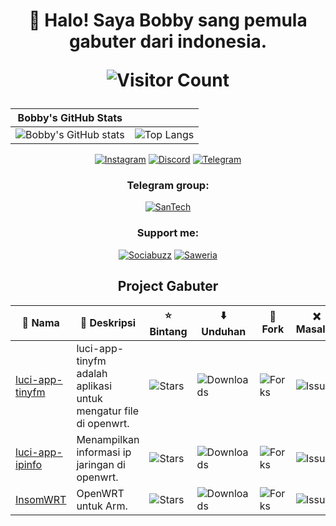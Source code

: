 <h1 align="center">
  
:wave: Halo! Saya Bobby sang pemula gabuter dari indonesia.

![Visitor Count](https://profile-counter.glitch.me/bobbyunknown/count.svg)

</h1>

<div align="center">

| Bobby's GitHub Stats |  |
|:---:|:---:|
| ![Bobby's GitHub stats](https://github-readme-stats.vercel.app/api?username=bobbyunknown&show_icons=true&theme=radical) | ![Top Langs](https://github-readme-stats.vercel.app/api/top-langs/?username=bobbyunknown&layout=compact&theme=radical) |

</div>

<div align="center">

[![Instagram](https://img.shields.io/badge/Instagram-%23E4405F.svg?style=for-the-badge&logo=Instagram&logoColor=white)](https://www.instagram.com/bobbyunknown)
[![Discord](https://img.shields.io/badge/Discord-%237289DA.svg?style=for-the-badge&logo=discord&logoColor=white)](https://discord.gg/401371508531920896)
[![Telegram](https://img.shields.io/badge/Telegram-2CA5E0?style=for-the-badge&logo=telegram&logoColor=white)](https://t.me/BobbyUn_kown)

### Telegram group:
[![SanTech](https://img.shields.io/badge/SanTech-2CA5E0?style=for-the-badge&logo=telegram&logoColor=white)](https://t.me/+TuLCASzJrVJmNzM1)

### Support me:
[![Sociabuzz](https://img.shields.io/badge/Sociabuzz-1DA1F2?style=for-the-badge&logo=sociabuzz&logoColor=white)](https://sociabuzz.com/bobbyunknown/tribe)
[![Saweria](https://img.shields.io/badge/Saweria-FFA500?style=for-the-badge&logo=saweria&logoColor=white)](https://saweria.co/widgets/qr?streamKey=48ea6792454c7732924b663381c69521)

</div>

<h2 align="center"> Project Gabuter</h2>

<table align="center">
  <thead>
    <tr>
      <th>📁 Nama</th>
      <th>📝 Deskripsi</th>
      <th>⭐ Bintang</th>
      <th>⬇️ Unduhan</th>
      <th>🍴 Fork</th>
      <th>❌ Masalah</th>
    </tr>
  </thead>
  <tbody>
    <tr>
      <td><a href="https://github.com/bobbyunknown/luci-app-tinyfm">luci-app-tinyfm</a></td>
      <td>luci-app-tinyfm adalah aplikasi untuk mengatur file di openwrt.</td>
      <td><img src="https://img.shields.io/github/stars/bobbyunknown/luci-app-tinyfm?style=flat-square" alt="Stars"></td>
      <td><img src="https://img.shields.io/github/downloads/bobbyunknown/luci-app-tinyfm/total?style=flat-square" alt="Downloads"></td>
      <td><img src="https://img.shields.io/github/forks/bobbyunknown/luci-app-tinyfm?style=flat-square" alt="Forks"></td>
      <td><img src="https://img.shields.io/github/issues/bobbyunknown/luci-app-tinyfm?style=flat-square" alt="Issues"></td>
    </tr>
    <tr>
      <td><a href="https://github.com/bobbyunknown/luci-app-ipinfo">luci-app-ipinfo</a></td>
      <td>Menampilkan informasi ip jaringan di openwrt.</td>
      <td><img src="https://img.shields.io/github/stars/bobbyunknown/luci-app-ipinfo?style=flat-square" alt="Stars"></td>
      <td><img src="https://img.shields.io/github/downloads/bobbyunknown/luci-app-ipinfo/total?style=flat-square" alt="Downloads"></td>
      <td><img src="https://img.shields.io/github/forks/bobbyunknown/luci-app-ipinfo?style=flat-square" alt="Forks"></td>
      <td><img src="https://img.shields.io/github/issues/bobbyunknown/luci-app-ipinfo?style=flat-square" alt="Issues"></td>
    </tr>
    <tr>
      <td><a href="https://github.com/bobbyunknown/InsomWRT">InsomWRT</a></td>
      <td>OpenWRT untuk Arm.</td>
      <td><img src="https://img.shields.io/github/stars/bobbyunknown/InsomWRT?style=flat-square" alt="Stars"></td>
      <td><img src="https://img.shields.io/github/downloads/bobbyunknown/InsomWRT/total?style=flat-square" alt="Downloads"></td>
      <td><img src="https://img.shields.io/github/forks/bobbyunknown/InsomWRT?style=flat-square" alt="Forks"></td>
      <td><img src="https://img.shields.io/github/issues/bobbyunknown/InsomWRT?style=flat-square" alt="Issues"></td>
    </tr>
    
  </tbody>
</table>


